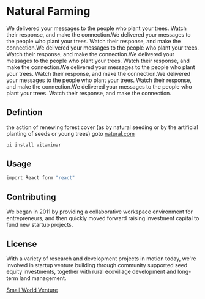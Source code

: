 # Natural Farming

We delivered your messages to the people who plant your trees. Watch their response, and make the connection.We delivered your messages to the people who plant your trees. Watch their response, and make the connection.We delivered your messages to the people who plant your trees. Watch their response, and make the connection.We delivered your messages to the people who plant your trees. Watch their response, and make the connection.We delivered your messages to the people who plant your trees. Watch their response, and make the connection.We delivered your messages to the people who plant your trees. Watch their response, and make the connection.We delivered your messages to the people who plant your trees. Watch their response, and make the connection.

## Defintion

the action of renewing forest cover (as by natural seeding or by the artificial planting of seeds or young trees) goto [natural.com](https://www.vitaminair.org/)

```bash
pi install vitaminar
```

## Usage

```bash
import React form "react"
```

## Contributing

We began in 2011 by providing a collaborative workspace environment for entrepreneurs, and then quickly moved forward raising investment capital to fund new startup projects.

## License

With a variety of research and development projects in motion today, we're involved in startup venture building through community supported seed equity investments, together with rural ecovillage development and long-term land management.

[Small World Venture](https://smallworldventure.com/)
